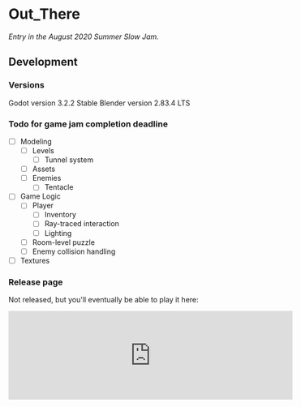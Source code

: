 # Out_There
*Entry in the August 2020 Summer Slow Jam.*

## Development

### Versions
Godot version 3.2.2 Stable
Blender version 2.83.4 LTS

### Todo for game jam completion deadline
- [ ] Modeling
	- [ ] Levels
		- [ ] Tunnel system
	- [ ] Assets
	- [ ] Enemies
		- [ ] Tentacle
- [ ] Game Logic
	- [ ] Player
		- [ ] Inventory
		- [ ] Ray-traced interaction
		- [ ] Lighting
	- [ ] Room-level puzzle
	- [ ] Enemy collision handling
- [ ] Textures

### Release page
Not released, but you'll eventually be able to play it here:


<iframe src="https://itch.io/embed/732200?linkback=true&amp;border_width=5&amp;bg_color=4f6781&amp;fg_color=e4a672&amp;link_color=9e2835&amp;border_color=68515b" width="560" height="175" frameborder="0"><a href="https://jpspadaro.itch.io/out-there">Out There by jpspadaro</a></iframe>
